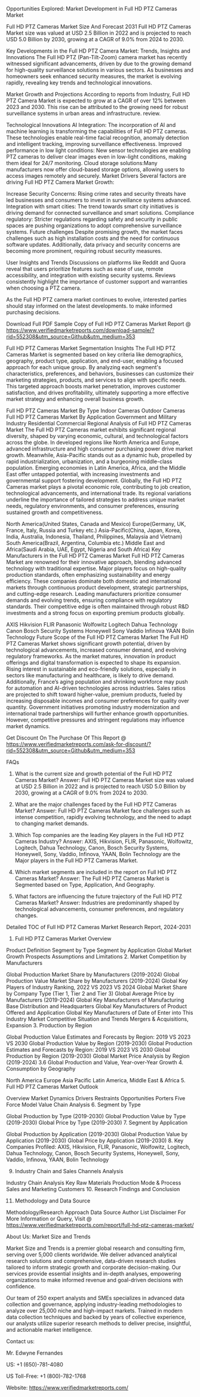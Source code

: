 Opportunities Explored: Market Development in Full HD PTZ Cameras Market


Full HD PTZ Cameras Market Size And Forecast 2031
Full HD PTZ Cameras Market size was valued at USD 2.5 Billion in 2022 and is projected to reach USD 5.0 Billion by 2030, growing at a CAGR of 9.0% from 2024 to 2030.

Key Developments in the Full HD PTZ Camera Market: Trends, Insights and Innovations
The Full HD PTZ (Pan-Tilt-Zoom) camera market has recently witnessed significant advancements, driven by ​due to the growing demand for high-quality surveillance solutions in various sectors. As businesses and homeowners seek enhanced security measures, the market is evolving rapidly, revealing key trends and technological innovations.

Market Growth and Projections
According to reports from Industry, Full HD PTZ Camera Market is expected to grow at a CAGR of over 12% between 2023 and 2030. This rise can be attributed to the growing need for robust surveillance systems in urban areas and infrastructure. review.

Technological Innovations
AI Integration: The incorporation of AI and machine learning is transforming the capabilities of Full HD PTZ cameras. These technologies enable real-time facial recognition, anomaly detection and intelligent tracking, improving surveillance effectiveness.
Improved performance in low light conditions: New sensor technologies are enabling PTZ cameras to deliver clear images even in low-light conditions, making them ideal for 24/7 monitoring.
Cloud storage solutions:Many manufacturers now offer cloud-based storage options, allowing users to access images remotely and securely.
Market Drivers
Several factors are driving Full HD PTZ Camera Market Growth:

Increase Security Concerns: Rising crime rates and security threats have led businesses and consumers to invest in surveillance systems advanced.
Integration with smart cities: The trend towards smart city initiatives is driving demand for connected surveillance and smart solutions.
Compliance regulatory: Stricter regulations regarding safety and security in public spaces are pushing organizations to adopt comprehensive surveillance systems.
Future challenges
Despite promising growth, the market faces challenges such as high installation costs and the need for continuous software updates. Additionally, data privacy and security concerns are becoming more prominent, requiring robust security measures.

User Insights and Trends
Discussions on platforms like Reddit and Quora reveal that users prioritize features such as ease of use, remote accessibility, and integration with existing security systems. Reviews consistently highlight the importance of customer support and warranties when choosing a PTZ camera.

As the Full HD PTZ camera market continues to evolve, interested parties should stay informed on the latest developments. to make informed purchasing decisions.

Download Full PDF Sample Copy of Full HD PTZ Cameras Market Report @ https://www.verifiedmarketreports.com/download-sample/?rid=552308&utm_source=Github&utm_medium=353

Full HD PTZ Cameras Market Segmentation Insights
The Full HD PTZ Cameras Market is segmented based on key criteria like demographics, geography, product type, application, and end-user, enabling a focused approach for each unique group. By analyzing each segment's characteristics, preferences, and behaviors, businesses can customize their marketing strategies, products, and services to align with specific needs. This targeted approach boosts market penetration, improves customer satisfaction, and drives profitability, ultimately supporting a more effective market strategy and enhancing overall business growth.

Full HD PTZ Cameras Market By Type
Indoor Cameras
Outdoor Cameras
Full HD PTZ Cameras Market By Application
Government and Military
Industry
Residential
Commercial
Regional Analysis of Full HD PTZ Cameras Market
The Full HD PTZ Cameras market exhibits significant regional diversity, shaped by varying economic, cultural, and technological factors across the globe. In developed regions like North America and Europe, advanced infrastructure and high consumer purchasing power drive market growth. Meanwhile, Asia-Pacific stands out as a dynamic hub, propelled by rapid industrialization, urbanization, and a burgeoning middle-class population. Emerging economies in Latin America, Africa, and the Middle East offer untapped potential, with increasing investments and governmental support fostering development. Globally, the Full HD PTZ Cameras market plays a pivotal economic role, contributing to job creation, technological advancements, and international trade. Its regional variations underline the importance of tailored strategies to address unique market needs, regulatory environments, and consumer preferences, ensuring sustained growth and competitiveness.

North America(United States, Canada and Mexico)
Europe(Germany, UK, France, Italy, Russia and Turkey etc.)
Asia-Pacific(China, Japan, Korea, India, Australia, Indonesia, Thailand, Philippines, Malaysia and Vietnam)
South America(Brazil, Argentina, Columbia etc.)
Middle East and Africa(Saudi Arabia, UAE, Egypt, Nigeria and South Africa)
Key Manufacturers in the Full HD PTZ Cameras Market
Full HD PTZ Cameras Market are renowned for their innovative approach, blending advanced technology with traditional expertise. Major players focus on high-quality production standards, often emphasizing sustainability and energy efficiency. These companies dominate both domestic and international markets through continuous product development, strategic partnerships, and cutting-edge research. Leading manufacturers prioritize consumer demands and evolving trends, ensuring compliance with regulatory standards. Their competitive edge is often maintained through robust R&D investments and a strong focus on exporting premium products globally.

AXIS
Hikvision
FLIR
Panasonic
Wolfowitz
Logitech
Dahua Technology
Canon
Bosch Security Systems
Honeywell
Sony
Vaddio
Infinova
YAAN
Bolin Technology
Future Scope of the Full HD PTZ Cameras Market
The Full HD PTZ Cameras Market shows significant growth potential, driven by technological advancements, increased consumer demand, and evolving regulatory frameworks. As the market matures, innovation in product offerings and digital transformation is expected to shape its expansion. Rising interest in sustainable and eco-friendly solutions, especially in sectors like manufacturing and healthcare, is likely to drive demand. Additionally, France’s aging population and shrinking workforce may push for automation and AI-driven technologies across industries. Sales ratios are projected to shift toward higher-value, premium products, fueled by increasing disposable incomes and consumer preferences for quality over quantity. Government initiatives promoting industry modernization and international trade partnerships will further enhance growth opportunities. However, competitive pressures and stringent regulations may influence market dynamics.

Get Discount On The Purchase Of This Report @ https://www.verifiedmarketreports.com/ask-for-discount/?rid=552308&utm_source=Github&utm_medium=353

FAQs
1. What is the current size and growth potential of the Full HD PTZ Cameras Market?
Answer: Full HD PTZ Cameras Market size was valued at USD 2.5 Billion in 2022 and is projected to reach USD 5.0 Billion by 2030, growing at a CAGR of 9.0% from 2024 to 2030.

2. What are the major challenges faced by the Full HD PTZ Cameras Market?
Answer: Full HD PTZ Cameras Market face challenges such as intense competition, rapidly evolving technology, and the need to adapt to changing market demands.

3. Which Top companies are the leading Key players in the Full HD PTZ Cameras Industry?
Answer: AXIS, Hikvision, FLIR, Panasonic, Wolfowitz, Logitech, Dahua Technology, Canon, Bosch Security Systems, Honeywell, Sony, Vaddio, Infinova, YAAN, Bolin Technology are the Major players in the Full HD PTZ Cameras Market.

4. Which market segments are included in the report on Full HD PTZ Cameras Market?
Answer: The Full HD PTZ Cameras Market is Segmented based on Type, Application, And Geography.

5. What factors are influencing the future trajectory of the Full HD PTZ Cameras Market?
Answer: Industries are predominantly shaped by technological advancements, consumer preferences, and regulatory changes.

Detailed TOC of Full HD PTZ Cameras Market Research Report, 2024-2031
1. Full HD PTZ Cameras Market Overview

Product Definition
Segment by Type
Segment by Application
Global Market Growth Prospects
Assumptions and Limitations
2. Market Competition by Manufacturers

Global Production Market Share by Manufacturers (2019-2024)
Global Production Value Market Share by Manufacturers (2019-2024)
Global Key Players of Industry Ranking, 2022 VS 2023 VS 2024
Global Market Share by Company Type (Tier 1, Tier 2 and Tier 3)
Global Average Price by Manufacturers (2019-2024)
Global Key Manufacturers of Manufacturing Base Distribution and Headquarters
Global Key Manufacturers of Product Offered and Application
Global Key Manufacturers of Date of Enter into This Industry
Market Competitive Situation and Trends
Mergers & Acquisitions, Expansion
3. Production by Region

Global Production Value Estimates and Forecasts by Region: 2019 VS 2023 VS 2030
Global Production Value by Region (2019-2030)
Global Production Estimates and Forecasts by Region: 2019 VS 2023 VS 2030
Global Production by Region (2019-2030)
Global Market Price Analysis by Region (2019-2024) 3.6 Global Production and Value, Year-over-Year Growth
4. Consumption by Geography

North America
Europe
Asia Pacific
Latin America, Middle East & Africa
5. Full HD PTZ Cameras Market Outlook

Overview
Market Dynamics
Drivers
Restraints
Opportunities
Porters Five Force Model
Value Chain Analysis 
6. Segment by Type

Global Production by Type (2019-2030)
Global Production Value by Type (2019-2030)
Global Price by Type (2019-2030)
7. Segment by Application

Global Production by Application (2019-2030)
Global Production Value by Application (2019-2030)
Global Price by Application (2019-2030)
8. Key Companies Profiled: AXIS, Hikvision, FLIR, Panasonic, Wolfowitz, Logitech, Dahua Technology, Canon, Bosch Security Systems, Honeywell, Sony, Vaddio, Infinova, YAAN, Bolin Technology

9. Industry Chain and Sales Channels Analysis

Industry Chain Analysis
Key Raw Materials
Production Mode & Process
Sales and Marketing
Customers
10. Research Findings and Conclusion

11. Methodology and Data Source

Methodology/Research Approach
Data Source
Author List
Disclaimer
For More Information or Query, Visit @ https://www.verifiedmarketreports.com/report/full-hd-ptz-cameras-market/

About Us: Market Size and Trends

Market Size and Trends is a premier global research and consulting firm, serving over 5,000 clients worldwide. We deliver advanced analytical research solutions and comprehensive, data-driven research studies tailored to inform strategic growth and corporate decision-making. Our services provide essential insights and in-depth analyses, empowering organizations to make informed revenue and goal-driven decisions with confidence.

Our team of 250 expert analysts and SMEs specializes in advanced data collection and governance, applying industry-leading methodologies to analyze over 25,000 niche and high-impact markets. Trained in modern data collection techniques and backed by years of collective experience, our analysts utilize superior research methods to deliver precise, insightful, and actionable market intelligence.

Contact us:

Mr. Edwyne Fernandes

US: +1 (650)-781-4080

US Toll-Free: +1 (800)-782-1768

Website: https://www.verifiedmarketreports.com/
